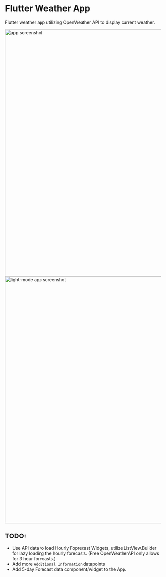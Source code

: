 # Flutter Weather App

Flutter weather app utilizing OpenWeather API to display current weather.

<img src="https://github.com/user-attachments/assets/c1ff0e0b-fc1a-4c79-b777-ff3679b38a1c" height="800" alt="app screenshot">
<img src="https://github.com/user-attachments/assets/4cb8d6a6-974e-4f00-a3c6-53c76bf5dbb5" height="800" alt="light-mode app screenshot">


## TODO:
  - Use API data to load Hourly Foprecast Widgets, utilize ListView.Builder for lazy loading the hourly forecasts. (Free OpenWeatherAPI only allows for 3 hour forecasts.)
  - Add more `Additional Information` datapoints
  - Add 5-day Forecast data component/widget to the App.
